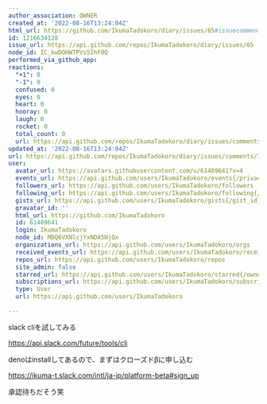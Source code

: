 ```yaml
---
author_association: OWNER
created_at: '2022-08-16T13:24:04Z'
html_url: https://github.com/IkumaTadokoro/diary/issues/65#issuecomment-1216634128
id: 1216634128
issue_url: https://api.github.com/repos/IkumaTadokoro/diary/issues/65
node_id: IC_kwDOHWTPVs5IhF0Q
performed_via_github_app: 
reactions:
  "+1": 0
  "-1": 0
  confused: 0
  eyes: 0
  heart: 0
  hooray: 0
  laugh: 0
  rocket: 0
  total_count: 0
  url: https://api.github.com/repos/IkumaTadokoro/diary/issues/comments/1216634128/reactions
updated_at: '2022-08-16T13:24:04Z'
url: https://api.github.com/repos/IkumaTadokoro/diary/issues/comments/1216634128
user:
  avatar_url: https://avatars.githubusercontent.com/u/61409641?v=4
  events_url: https://api.github.com/users/IkumaTadokoro/events{/privacy}
  followers_url: https://api.github.com/users/IkumaTadokoro/followers
  following_url: https://api.github.com/users/IkumaTadokoro/following{/other_user}
  gists_url: https://api.github.com/users/IkumaTadokoro/gists{/gist_id}
  gravatar_id: ''
  html_url: https://github.com/IkumaTadokoro
  id: 61409641
  login: IkumaTadokoro
  node_id: MDQ6VXNlcjYxNDA5NjQx
  organizations_url: https://api.github.com/users/IkumaTadokoro/orgs
  received_events_url: https://api.github.com/users/IkumaTadokoro/received_events
  repos_url: https://api.github.com/users/IkumaTadokoro/repos
  site_admin: false
  starred_url: https://api.github.com/users/IkumaTadokoro/starred{/owner}{/repo}
  subscriptions_url: https://api.github.com/users/IkumaTadokoro/subscriptions
  type: User
  url: https://api.github.com/users/IkumaTadokoro

---
```

slack cliを試してみる

https://api.slack.com/future/tools/cli

denoはinstallしてあるので、まずはクローズドβに申し込む

https://ikuma-t.slack.com/intl/ja-jp/platform-beta#sign_up

承認待ちだそう笑
